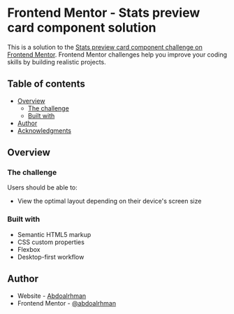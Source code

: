 # Frontend Mentor - Stats preview card component solution

This is a solution to the [Stats preview card component challenge on Frontend Mentor](https://www.frontendmentor.io/challenges/stats-preview-card-component-8JqbgoU62). Frontend Mentor challenges help you improve your coding skills by building realistic projects. 

## Table of contents

- [Overview](#overview)
  - [The challenge](#the-challenge)
  - [Built with](#built-with)
- [Author](#author)
- [Acknowledgments](#acknowledgments)

## Overview

### The challenge

Users should be able to:

- View the optimal layout depending on their device's screen size

### Built with

- Semantic HTML5 markup
- CSS custom properties
- Flexbox
- Desktop-first workflow

## Author

- Website - [Abdoalrhman]()
- Frontend Mentor - [@abdoalrhman](https://www.frontendmentor.io/profile/abdoalrhman)
